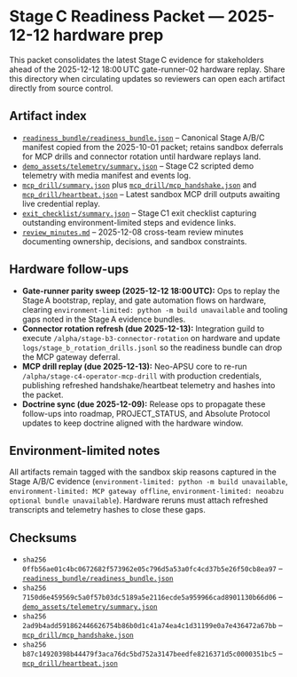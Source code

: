 # Stage C Readiness Packet — 2025-12-12 hardware prep

This packet consolidates the latest Stage C evidence for stakeholders ahead of the
2025-12-12 18:00 UTC gate-runner-02 hardware replay. Share this directory when
circulating updates so reviewers can open each artifact directly from source
control.

## Artifact index
- [`readiness_bundle/readiness_bundle.json`](./readiness_bundle/readiness_bundle.json)
  – Canonical Stage A/B/C manifest copied from the 2025-10-01 packet; retains
  sandbox deferrals for MCP drills and connector rotation until hardware replays
  land.
- [`demo_assets/telemetry/summary.json`](./demo_assets/telemetry/summary.json)
  – Stage C2 scripted demo telemetry with media manifest and events log.
- [`mcp_drill/summary.json`](./mcp_drill/summary.json) plus
  [`mcp_drill/mcp_handshake.json`](./mcp_drill/mcp_handshake.json) and
  [`mcp_drill/heartbeat.json`](./mcp_drill/heartbeat.json) – Latest sandbox MCP
  drill outputs awaiting live credential replay.
- [`exit_checklist/summary.json`](./exit_checklist/summary.json) – Stage C1 exit
  checklist capturing outstanding environment-limited steps and evidence links.
- [`review_minutes.md`](./review_minutes.md) – 2025-12-08 cross-team review
  minutes documenting ownership, decisions, and sandbox constraints.

## Hardware follow-ups
- **Gate-runner parity sweep (2025-12-12 18:00 UTC):** Ops to replay the Stage A
  bootstrap, replay, and gate automation flows on hardware, clearing
  `environment-limited: python -m build unavailable` and tooling gaps noted in
  the Stage A evidence bundles.
- **Connector rotation refresh (due 2025-12-13):** Integration guild to execute
  `/alpha/stage-b3-connector-rotation` on hardware and update
  `logs/stage_b_rotation_drills.jsonl` so the readiness bundle can drop the MCP
  gateway deferral.
- **MCP drill replay (due 2025-12-13):** Neo-APSU core to re-run
  `/alpha/stage-c4-operator-mcp-drill` with production credentials, publishing
  refreshed handshake/heartbeat telemetry and hashes into the packet.
- **Doctrine sync (due 2025-12-09):** Release ops to propagate these follow-ups
  into roadmap, PROJECT_STATUS, and Absolute Protocol updates to keep doctrine
  aligned with the hardware window.

## Environment-limited notes
All artifacts remain tagged with the sandbox skip reasons captured in the Stage
A/B/C evidence (`environment-limited: python -m build unavailable`,
`environment-limited: MCP gateway offline`, `environment-limited: neoabzu
optional bundle unavailable`). Hardware reruns must attach refreshed transcripts
and telemetry hashes to close these gaps.

## Checksums
- `sha256 0ffb56ae01c4bc0672682f573962e05c796d5a53a0fc4cd37b5e26f50cb8ea97`
  – [`readiness_bundle/readiness_bundle.json`](./readiness_bundle/readiness_bundle.json)
- `sha256 7150d6e459569c5a0f57b03dc5189a5e2116ecde5a959966cad8901130b66d06`
  – [`demo_assets/telemetry/summary.json`](./demo_assets/telemetry/summary.json)
- `sha256 2ad9b4add591862446626754b86b0d1c41a74ea4c1d31199e0a7e436472a67bb`
  – [`mcp_drill/mcp_handshake.json`](./mcp_drill/mcp_handshake.json)
- `sha256 b87c14920398b44479f3aca76dc5bd752a3147beedfe8216371d5c0000351bc5`
  – [`mcp_drill/heartbeat.json`](./mcp_drill/heartbeat.json)
